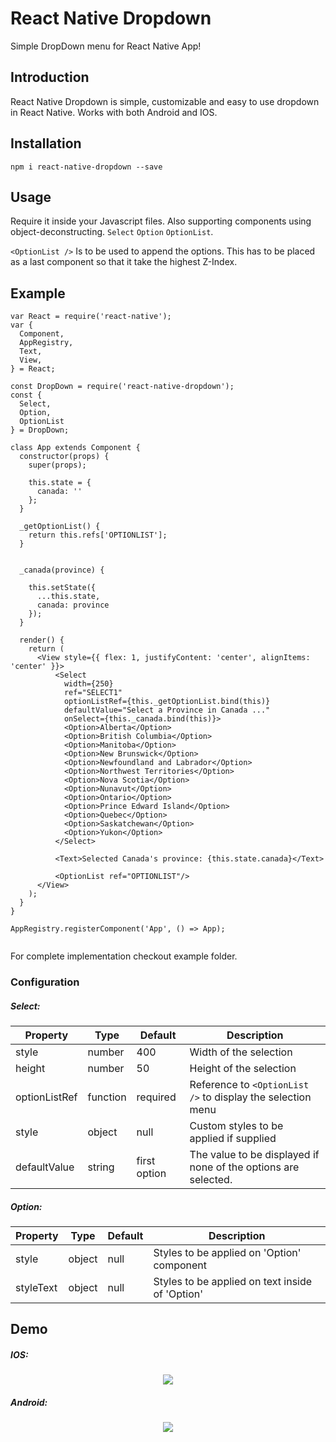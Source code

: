 # React Native Dropdown
Simple DropDown menu for React Native App!

## Introduction
React Native Dropdown is simple, customizable and easy to use dropdown in React Native. Works with both Android and IOS. 

## Installation
```
npm i react-native-dropdown --save
```

## Usage
Require it inside your Javascript files. Also supporting components using object-deconstructing. 
```Select``` ```Option``` ```OptionList```.

```<OptionList />``` Is to be used to append the options. This has to be placed as a last component so that it take the highest Z-Index.

## Example

```
var React = require('react-native');
var {
  Component,
  AppRegistry,
  Text,
  View,
} = React;

const DropDown = require('react-native-dropdown');
const {
  Select,
  Option,
  OptionList
} = DropDown;

class App extends Component {
  constructor(props) {
    super(props);

    this.state = {
      canada: ''
    };
  }

  _getOptionList() {
    return this.refs['OPTIONLIST'];
  }

  
  _canada(province) {

	this.setState({
      ...this.state,
      canada: province
    });
  }

  render() {
    return (
      <View style={{ flex: 1, justifyContent: 'center', alignItems: 'center' }}>
          <Select
            width={250}
            ref="SELECT1"
            optionListRef={this._getOptionList.bind(this)}
            defaultValue="Select a Province in Canada ..."
            onSelect={this._canada.bind(this)}>
            <Option>Alberta</Option>
            <Option>British Columbia</Option>
            <Option>Manitoba</Option>
            <Option>New Brunswick</Option>
            <Option>Newfoundland and Labrador</Option>
            <Option>Northwest Territories</Option>
            <Option>Nova Scotia</Option>
            <Option>Nunavut</Option>
            <Option>Ontario</Option>
            <Option>Prince Edward Island</Option>
            <Option>Quebec</Option>
            <Option>Saskatchewan</Option>
            <Option>Yukon</Option>
          </Select>

          <Text>Selected Canada's province: {this.state.canada}</Text>
          
          <OptionList ref="OPTIONLIST"/>
      </View>
    );
  }
}

AppRegistry.registerComponent('App', () => App);


```
For complete implementation checkout example folder. 

### Configuration

##### Select:
| Property | Type | Default | Description |
|---------------|----------|--------------|----------------------------------------------------------------|
| style | number | 400 | Width of the selection |
| height | number | 50 | Height of the selection |
| optionListRef | function | required | Reference to ```<OptionList />``` to display the selection menu |
| style | object | null | Custom styles to be applied if supplied |
| defaultValue | string | first option | The value to be displayed if none of the options are selected. |

##### Option:

| Property | Type | Default | Description |
|-----------|--------|---------|--------------------------------------------|
| style | object | null | Styles to be applied on 'Option' component |
| styleText | object |  null | Styles to be applied on text inside of 'Option'  |


## Demo
#####  IOS:
<p align="center">
    <img src ="https://github.com/gs-akhan/react-native-select/blob/master/dropdown.gif" />
</p>

#####  Android:
<p align="center">
    <img src ="https://github.com/gs-akhan/react-native-select/blob/master/dropdown-android.gif" />
</p>